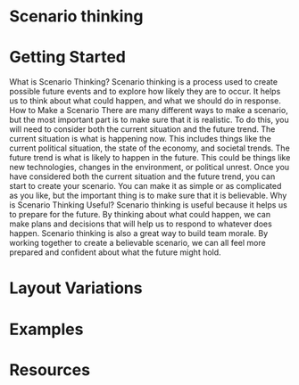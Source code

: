 # Scenario thinking

# Getting Started

What is Scenario Thinking? Scenario thinking is a process used to create possible future events and to explore how likely they are to occur. It helps us to think about what could happen, and what we should do in response. How to Make a Scenario There are many different ways to make a scenario, but the most important part is to make sure that it is realistic. To do this, you will need to consider both the current situation and the future trend. The current situation is what is happening now. This includes things like the current political situation, the state of the economy, and societal trends. The future trend is what is likely to happen in the future. This could be things like new technologies, changes in the environment, or political unrest. Once you have considered both the current situation and the future trend, you can start to create your scenario. You can make it as simple or as complicated as you like, but the important thing is to make sure that it is believable. Why is Scenario Thinking Useful? Scenario thinking is useful because it helps us to prepare for the future. By thinking about what could happen, we can make plans and decisions that will help us to respond to whatever does happen. Scenario thinking is also a great way to build team morale. By working together to create a believable scenario, we can all feel more prepared and confident about what the future might hold.

# Layout Variations
# Examples
# Resources